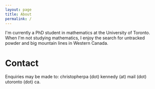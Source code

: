 ```yaml
---
layout: page
title: About
permalink: /
---
```


I'm currently a PhD student in mathematics at the University of Toronto. When I'm not studying mathematics, I enjoy the search for untracked powder and big mountain lines in Western Canada.

Contact
======
Enquiries may be made to: christopherpa (dot) kennedy (at) mail (dot) utoronto (dot) ca.
